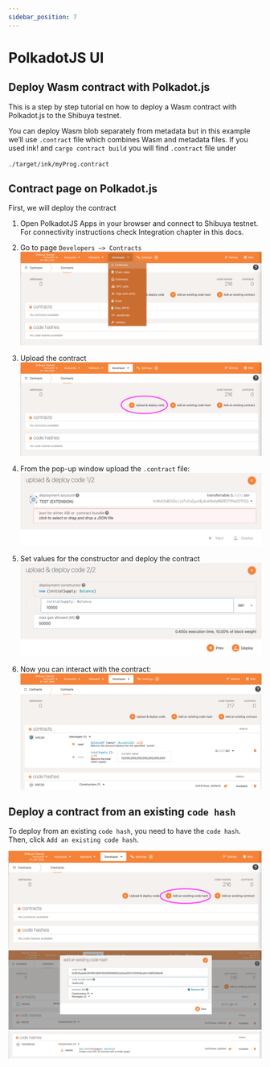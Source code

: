 ```yaml
---
sidebar_position: 7
---
```


# PolkadotJS UI

## Deploy Wasm contract with Polkadot.js

This is a step by step tutorial on how to deploy a Wasm contract with Polkadot.js to the Shibuya testnet.

You can deploy Wasm blob separately from metadata but in this example we’ll use `.contract` file which combines Wasm and metadata files. If you used ink! and `cargo contract build` you will find `.contract` file under

`./target/ink/myProg.contract`

## Contract page on Polkadot.js

First, we will deploy the contract

1. Open PolkadotJS Apps in your browser and connect to Shibuya testnet. For connectivity instructions check Integration chapter in this docs.
2. Go to page `Developers —> Contracts`
![1](img/1.png)

3. Upload the contract
![2](img/2.png)

4. From the pop-up window upload the `.contract` file:
![3](img/3.png)

5. Set values for the constructor and deploy the contract
![4](img/4.png)

6. Now you can interact with the contract:
![5](img/5.png)

## Deploy a contract from an existing `code hash`

To deploy from an existing `code hash`, you need to have the `code hash`. Then, click `Add an existing code hash`.

![6](img/6.png)
![7](img/7.png)
![8](img/8.png)
